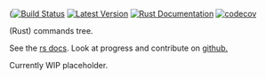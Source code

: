 ([![Build Status](https://travis-ci.com/kurtlawrence/cmdr.svg?branch=master)](https://travis-ci.com/kurtlawrence/cmdr)
[![Latest Version](https://img.shields.io/crates/v/cmdr.svg)](https://crates.io/crates/cmdr) 
[![Rust Documentation](https://img.shields.io/badge/api-rustdoc-blue.svg)](https://docs.rs/cmdr) 
[![codecov](https://codecov.io/gh/kurtlawrence/cmdr/branch/master/graph/badge.svg)](https://codecov.io/gh/kurtlawrence/cmdr)

(Rust) commands tree.

See the [rs docs](https://docs.rs/cmdr/).
Look at progress and contribute on [github.](https://github.com/kurtlawrence/cmdr)

Currently WIP placeholder.